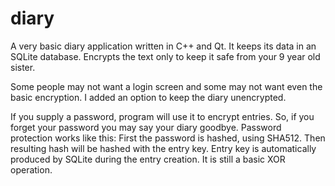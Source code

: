 # diary
A very basic diary application written in C++ and Qt. It keeps its data in an SQLite database. 
Encrypts the text only to keep it safe from your 9 year old sister.

Some people may not want a login screen and some may not want even the basic encryption.
I added an option to keep the diary unencrypted.

If you supply a password, program will use it to encrypt entries. So, if you forget your password you may say your diary goodbye.
Password protection works like this: First the password is hashed, using SHA512. Then resulting hash will be hashed with the entry key.
Entry key is automatically produced by SQLite during the entry creation. It is still a basic XOR operation.

